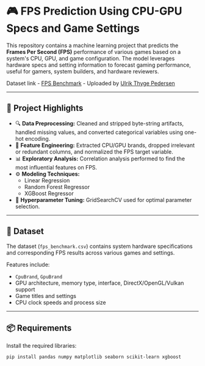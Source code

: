 
# 🎮 FPS Prediction Using CPU-GPU Specs and Game Settings

This repository contains a machine learning project that predicts the **Frames Per Second (FPS)** performance of various games based on a system's CPU, GPU, and game configuration. The model leverages hardware specs and setting information to forecast gaming performance, useful for gamers, system builders, and hardware reviewers.

Dataset link - [FPS Benchmark](https://www.kaggle.com/datasets/ulrikthygepedersen/fps-benchmark) - Uploaded by [Ulrik Thyge Pedersen](https://www.kaggle.com/ulrikthygepedersen)

---

## 📌 Project Highlights

- 🔍 **Data Preprocessing:** Cleaned and stripped byte-string artifacts, handled missing values, and converted categorical variables using one-hot encoding.
- 🧠 **Feature Engineering:** Extracted CPU/GPU brands, dropped irrelevant or redundant columns, and normalized the FPS target variable.
- 📊 **Exploratory Analysis:** Correlation analysis performed to find the most influential features on FPS.
- ⚙️ **Modeling Techniques:**
  - Linear Regression
  - Random Forest Regressor
  - XGBoost Regressor
- 🧪 **Hyperparameter Tuning:** GridSearchCV used for optimal parameter selection.

---

## 📁 Dataset

The dataset (`fps_benchmark.csv`) contains system hardware specifications and corresponding FPS results across various games and settings.

Features include:
- `CpuBrand`, `GpuBrand`
- GPU architecture, memory type, interface, DirectX/OpenGL/Vulkan support
- Game titles and settings
- CPU clock speeds and process size

---

## 📦 Requirements

Install the required libraries:

```bash
pip install pandas numpy matplotlib seaborn scikit-learn xgboost
